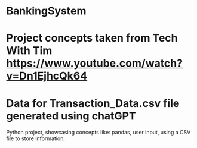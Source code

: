 # BankingSystem
# Project concepts taken from Tech With Tim https://www.youtube.com/watch?v=Dn1EjhcQk64
# Data for Transaction_Data.csv file generated using chatGPT
Python project, showcasing concepts like: pandas, user input, using a CSV file to store information,  



